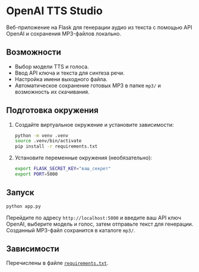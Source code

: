 # OpenAI TTS Studio

Веб-приложение на Flask для генерации аудио из текста с помощью API OpenAI и сохранения MP3-файлов локально.

## Возможности

- Выбор модели TTS и голоса.
- Ввод API ключа и текста для синтеза речи.
- Настройка имени выходного файла.
- Автоматическое сохранение готовых MP3 в папке `mp3/` и возможность их скачивания.

## Подготовка окружения

1. Создайте виртуальное окружение и установите зависимости:

   ```bash
   python -m venv .venv
   source .venv/bin/activate
   pip install -r requirements.txt
   ```

2. Установите переменные окружения (необязательно):

   ```bash
   export FLASK_SECRET_KEY="ваш_секрет"
   export PORT=5000
   ```

## Запуск

```bash
python app.py
```

Перейдите по адресу `http://localhost:5000` и введите ваш API ключ OpenAI, выберите модель и голос, затем отправьте текст для генерации. Созданный MP3-файл сохранится в каталоге `mp3/`.

## Зависимости

Перечислены в файле [`requirements.txt`](requirements.txt).
